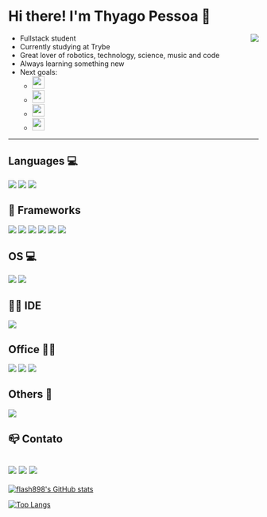 # Hi there! I'm Thyago Pessoa 👋


<img align="right" src="https://media2.giphy.com/media/LmNwrBhejkK9EFP504/200.gif">

  - Fullstack student 
  - Currently studying at Trybe
  - Great lover of robotics, technology, science, music and code
  - Always learning something new 
  - Next goals: 
      - <img height= "25" src="https://img.shields.io/badge/MySQL-00000F?style=for-the-badge&logo=mysql&logoColor=white">
      - <img height= "25" src="https://img.shields.io/badge/Node.js-339933?style=for-the-badge&logo=nodedotjs&logoColor=white">
      - <img height= "25" src="https://img.shields.io/badge/MongoDB-4EA94B?style=for-the-badge&logo=mongodb&logoColor=white">
      - <img height= "25" src="https://img.shields.io/badge/Python-FFD43B?style=for-the-badge&logo=python&logoColor=darkgreen">

  
  
<!--
**flash898/flash898** is a ✨ _special_ ✨ repository because its `README.md` (this file) appears on your GitHub profile.
<img align="right" src="https://github.com/davidtheclark/gifs/blob/master/frustrated-computer-baboob.gif">
-->

--- 

## Languages 💻

<img style="max-width: 100%" src="https://img.shields.io/badge/HTML5-E34F26?style=for-the-badge&logo=html5&logoColor=white"> <img style="max-width: 100%" src="https://img.shields.io/badge/CSS3-1572B6?style=for-the-badge&logo=css3&logoColor=white"> <img style="max-width: 100%" src="https://img.shields.io/badge/JavaScript-323330?style=for-the-badge&logo=javascript&logoColor=F7DF1E">


## 🚀 Frameworks

<img style="max-width: 100%" src="https://img.shields.io/badge/npm-CB3837?style=for-the-badge&logo=npm&logoColor=white"> <img style="max-width: 100%" src="https://img.shields.io/badge/Git-F05032?style=for-the-badge&logo=git&logoColor=white"> <img style="max-width: 100%" src="https://img.shields.io/badge/React-20232A?style=for-the-badge&logo=react&logoColor=61DAFB"> <img style="max-width: 100%" src="https://img.shields.io/badge/React_Router-CA4245?style=for-the-badge&logo=react-router&logoColor=white"> <img style="max-width: 100%" src="https://img.shields.io/badge/Redux-593D88?style=for-the-badge&logo=redux&logoColor=white"> <img style="max-width: 100%" src="https://img.shields.io/badge/Bootstrap-563D7C?style=for-the-badge&logo=bootstrap&logoColor=white"> 

## OS 💻
<img style="max-width: 100%" src="https://img.shields.io/badge/Ubuntu-E95420?style=for-the-badge&logo=ubuntu&logoColor=white"> <img style="max-width: 100%" src="https://img.shields.io/badge/Windows-0078D6?style=for-the-badge&logo=windows&logoColor=white">


## 👩‍💻 IDE

<img style="max-width: 100%" src="https://img.shields.io/badge/Visual_Studio_Code-0078D4?style=for-the-badge&logo=visual%20studio%20code&logoColor=white">


## Office 👩‍💻

<img style="max-width: 100%" src="https://img.shields.io/badge/Microsoft_Office-D83B01?style=for-the-badge&logo=microsoft-office&logoColor=white"> <img style="max-width: 100%" src="https://img.shields.io/badge/Trello-0052CC?style=for-the-badge&logo=trello&logoColor=white"> <img style="max-width: 100%" src="https://img.shields.io/badge/LibreOffice-18A303?style=for-the-badge&logo=LibreOffice&logoColor=white">

## Others 🧐

<img style="max-width: 100%" src="https://img.shields.io/badge/eslint-3A33D1?style=for-the-badge&logo=eslint&logoColor=white">
 
## 📪 Contato

<a href="https://www.linkedin.com/in/thyago-pessoa/" target="_blank"><img style="max-width: 100%" src="https://img.shields.io/badge/LinkedIn-0077B5?style=for-the-badge&logo=linkedin&logoColor=white"></a>
<a href="https://www.instagram.com/thyagopessoa09/" target="_blank"><img style="max-width: 100%" src="https://img.shields.io/badge/Instagram-E4405F?style=for-the-badge&logo=instagram&logoColor=white"></a>
<a href="mailto: thyago_pessoa@hotmail.com"><img style="max-width: 100%" src="https://img.shields.io/badge/Microsoft_Outlook-0078D4?style=for-the-badge&logo=microsoft-outlook&logoColor=white"></a>
---

[![flash898's GitHub stats](https://github-readme-stats.vercel.app/api?username=flash898&theme=vision-friendly-dark)](https://github.com/flash898/github-readme-stats)

[![Top Langs](https://github-readme-stats.vercel.app/api/top-langs/?username=flash898&layout=compact)](https://github.com/flash898/github-readme-stats)
